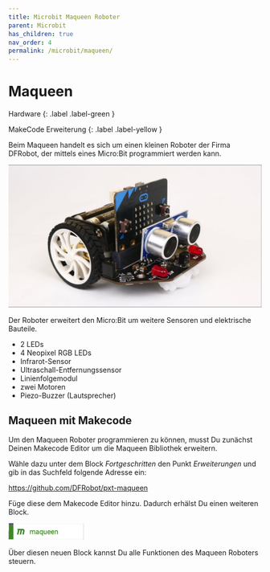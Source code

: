 ```yaml
---
title: Microbit Maqueen Roboter
parent: Microbit
has_children: true
nav_order: 4
permalink: /microbit/maqueen/
---
```


# Maqueen

Hardware
{: .label .label-green }

MakeCode Erweiterung
{: .label .label-yellow }

Beim Maqueen handelt es sich um einen kleinen Roboter der Firma DFRobot, der mittels eines Micro:Bit programmiert werden kann.

![Maqueen Robot](./maqueen.jpeg "Maqueen Robot")

Der Roboter erweitert den Micro:Bit um weitere Sensoren und elektrische Bauteile.

- 2 LEDs
- 4 Neopixel RGB LEDs
- Infrarot-Sensor
- Ultraschall-Entfernungssensor
- Linienfolgemodul
- zwei Motoren
- Piezo-Buzzer (Lautsprecher)

## Maqueen mit Makecode

Um den Maqueen Roboter programmieren zu können, musst Du zunächst Deinen Makecode Editor um die Maqueen Bibliothek erweitern.

Wähle dazu unter dem Block _Fortgeschritten_ den Punkt _Erweiterungen_ und gib in das Suchfeld folgende Adresse ein: 

https://github.com/DFRobot/pxt-maqueen

Füge diese dem Makecode Editor hinzu. Dadurch erhälst Du einen weiteren Block.

<img src="./maqueen-extension.png" width="150px"/>

Über diesen neuen Block kannst Du alle Funktionen des Maqueen Roboters steuern.

